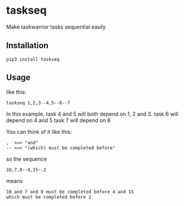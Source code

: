 # taskseq

Make taskwarrior tasks sequential easily

## Installation

	pip3 install taskseq

## Usage

like this:

	taskseq 1,2,3--4,5--6--7

In  this example, task 4 and 5 will both depend on 1, 2 and 3.
task 6 will depend on 4 and 5
task 7 will depend on 6

You can think of it like this:

	,  <=> "and"
	-- <=> "(which) must be completed before"

so the sequence

	10,7,8--4,15--2

means

	10 and 7 and 8 must be completed before 4 and 15
	which must be completed before 2
